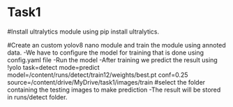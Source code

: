 # Task1
#Install ultralytics module using pip install ultralytics.

#Create an custom yolov8 nano module and train the module using annoted data.
-We have to configure the model for training that is done using config.yaml file
-Run the model
-After training we predict the result using 
!yolo task=detect mode=predict model=/content/runs/detect/train12/weights/best.pt conf=0.25 source=/content/drive/MyDrive/task1/images/train #select the folder containing the testing images to make prediction
-The result will be stored in runs/detect folder.
